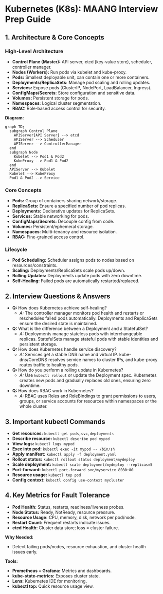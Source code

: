 # Kubernetes (K8s): MAANG Interview Prep Guide

## 1. Architecture & Core Concepts

### High-Level Architecture
- **Control Plane (Master):** API server, etcd (key-value store), scheduler, controller manager.
- **Nodes (Workers):** Run pods via kubelet and kube-proxy.
- **Pods:** Smallest deployable unit, can contain one or more containers.
- **Deployments/ReplicaSets:** Manage pod scaling and rolling updates.
- **Services:** Expose pods (ClusterIP, NodePort, LoadBalancer, Ingress).
- **ConfigMaps/Secrets:** Store configuration and sensitive data.
- **Volumes:** Persistent storage for pods.
- **Namespaces:** Logical cluster segmentation.
- **RBAC:** Role-based access control for security.

**Diagram:**
```mermaid
graph TD;
  subgraph Control Plane
    APIServer[API Server] --> etcd
    APIServer --> Scheduler
    APIServer --> ControllerManager
  end
  subgraph Node
    Kubelet --> Pod1 & Pod2
    KubeProxy --> Pod1 & Pod2
  end
  APIServer --> Kubelet
  Kubelet --> KubeProxy
  Pod1 & Pod2 --> Service
```

### Core Concepts
- **Pods:** Group of containers sharing network/storage.
- **ReplicaSets:** Ensure a specified number of pod replicas.
- **Deployments:** Declarative updates for ReplicaSets.
- **Services:** Stable networking for pods.
- **ConfigMaps/Secrets:** Decouple config from code.
- **Volumes:** Persistent/ephemeral storage.
- **Namespaces:** Multi-tenancy and resource isolation.
- **RBAC:** Fine-grained access control.

### Lifecycle
- **Pod Scheduling:** Scheduler assigns pods to nodes based on resources/constraints.
- **Scaling:** Deployments/ReplicaSets scale pods up/down.
- **Rolling Updates:** Deployments update pods with zero downtime.
- **Self-Healing:** Failed pods are automatically restarted/replaced.

## 2. Interview Questions & Answers
- **Q:** How does Kubernetes achieve self-healing?
  - *A:* The controller manager monitors pod health and restarts or reschedules failed pods automatically. Deployments and ReplicaSets ensure the desired state is maintained.
- **Q:** What is the difference between a Deployment and a StatefulSet?
  - *A:* Deployments manage stateless pods with interchangeable replicas. StatefulSets manage stateful pods with stable identities and persistent storage.
- **Q:** How does Kubernetes handle service discovery?
  - *A:* Services get a stable DNS name and virtual IP. kube-dns/CoreDNS resolves service names to cluster IPs, and kube-proxy routes traffic to healthy pods.
- **Q:** How do you perform a rolling update in Kubernetes?
  - *A:* Use `kubectl rollout` or update the Deployment spec. Kubernetes creates new pods and gradually replaces old ones, ensuring zero downtime.
- **Q:** How does RBAC work in Kubernetes?
  - *A:* RBAC uses Roles and RoleBindings to grant permissions to users, groups, or service accounts for resources within namespaces or the whole cluster.

## 3. Important kubectl Commands
- **Get resources:** `kubectl get pods,svc,deployments`
- **Describe resource:** `kubectl describe pod mypod`
- **View logs:** `kubectl logs mypod`
- **Exec into pod:** `kubectl exec -it mypod -- /bin/sh`
- **Apply manifest:** `kubectl apply -f deployment.yaml`
- **Rollout status:** `kubectl rollout status deployment/mydeploy`
- **Scale deployment:** `kubectl scale deployment/mydeploy --replicas=5`
- **Port-forward:** `kubectl port-forward svc/myservice 8080:80`
- **Resource usage:** `kubectl top pod`
- **Config context:** `kubectl config use-context mycluster`

## 4. Key Metrics for Fault Tolerance
- **Pod Health:** Status, restarts, readiness/liveness probes.
- **Node Status:** Ready, NotReady, resource pressure.
- **Resource Usage:** CPU, memory, disk, network per pod/node.
- **Restart Count:** Frequent restarts indicate issues.
- **etcd Health:** Cluster data store; loss = cluster failure.

**Why Needed:**
- Detect failing pods/nodes, resource exhaustion, and cluster health issues early.

**Tools:**
- **Prometheus + Grafana:** Metrics and dashboards.
- **kube-state-metrics:** Exposes cluster state.
- **Lens:** Kubernetes IDE for monitoring.
- **kubectl top:** Quick resource usage view. 